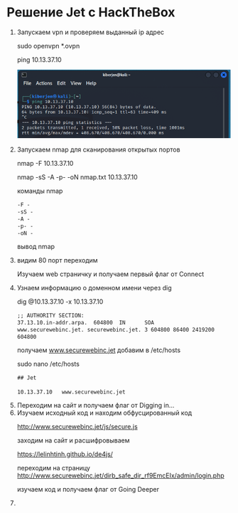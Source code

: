 <h1> Решение Jet с HackTheBox </h1>
<ol>
<li> Запускаем vpn и проверяем выданный ip адрес </li>

 sudo openvpn  *.ovpn

 ping 10.13.37.10 

[![ping 10.13.37.10](/Fortresses/Jet/.image/1_ping.png "ping 10.13.37.10")](https://github.com/kiberjen/HackTheBox-Machines-writeup/blob/main/Fortresses/Jet/.image/1_ping.png)

<li> Запускаем nmap для сканирования открытых портов </li>

nmap -F 10.13.37.10


nmap -sS -A -p- -oN nmap.txt 10.13.37.10

команды nmap
```
-F -
-sS -
-A -
-p- -
-oN -
```
вывод nmap


<li> видим 80 порт переходим </li>

Изучаем web страничку и получаем первый флаг от Connect


<li> Узнаем информацию о доменном имени через dig </li>

dig @10.13.37.10 -x 10.13.37.10

```
;; AUTHORITY SECTION:
37.13.10.in-addr.arpa.  604800  IN      SOA     www.securewebinc.jet. securewebinc.jet. 3 604800 86400 2419200 604800
```

получаем www.securewebinc.jet добавим в /etc/hosts

sudo nano /etc/hosts
```
## Jet

10.13.37.10   www.securewebinc.jet 
```

<li>Переходим на сайт и получаем флаг от Digging in... </li>

<li> Изучаем исходный код и находим обфусцированный код </li>

http://www.securewebinc.jet/js/secure.js

заходим на сайт и расшифровываем

https://lelinhtinh.github.io/de4js/

переходим на страницу http://www.securewebinc.jet/dirb_safe_dir_rf9EmcEIx/admin/login.php

изучаем код и получаем флаг от Going Deeper

<li> </li>

</ol>

